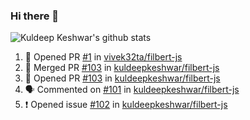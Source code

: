 ### Hi there 👋

<!--
**kuldeepkeshwar/kuldeepkeshwar** is a ✨ _special_ ✨ repository because its `README.md` (this file) appears on your GitHub profile.

Here are some ideas to get you started:

- 🔭 I’m currently working on ...
- 🌱 I’m currently learning ...
- 👯 I’m looking to collaborate on ...
- 🤔 I’m looking for help with ...
- 💬 Ask me about ...
- 📫 How to reach me: ...
- 😄 Pronouns: ...
- ⚡ Fun fact: ...
-->
![Kuldeep Keshwar's github stats](https://github-readme-stats.vercel.app/api?username=kuldeepkeshwar&show_icons=true)

<!--START_SECTION:activity-->
1. 💪 Opened PR [#1](https://github.com//vivek32ta/filbert-js/pull/1) in [vivek32ta/filbert-js](https://github.com//vivek32ta/filbert-js)
2. 🎉 Merged PR [#103](https://github.com//kuldeepkeshwar/filbert-js/pull/103) in [kuldeepkeshwar/filbert-js](https://github.com//kuldeepkeshwar/filbert-js)
3. 💪 Opened PR [#103](https://github.com//kuldeepkeshwar/filbert-js/pull/103) in [kuldeepkeshwar/filbert-js](https://github.com//kuldeepkeshwar/filbert-js)
4. 🗣 Commented on [#101](https://github.com//kuldeepkeshwar/filbert-js/issues/101) in [kuldeepkeshwar/filbert-js](https://github.com//kuldeepkeshwar/filbert-js)
5. ❗️ Opened issue [#102](https://github.com//kuldeepkeshwar/filbert-js/issues/102) in [kuldeepkeshwar/filbert-js](https://github.com//kuldeepkeshwar/filbert-js)
<!--END_SECTION:activity-->
